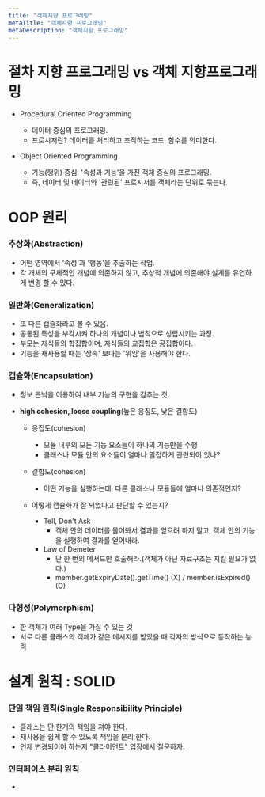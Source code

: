 ```yaml
---
title: "객체지향 프로그래밍"
metaTitle: "객체지향 프로그래밍"
metaDescription: "객체지향 프로그래밍"
---
```


# 절차 지향 프로그래밍 vs 객체 지향프로그래밍

- Procedural Oriented Programming
  - 데이터 중심의 프로그래밍.
  - 프로시저란? 데이터를 처리하고 조작하는 코드. 함수를 의미한다.

- Object Oriented Programming
  - 기능(행위) 중심. '속성과 기능'을 가진 객체 중심의 프로그래밍.
  - 즉, 데이터 및 데이터와 '관련된' 프로시저를 객체라는 단위로 묶는다.


# OOP 원리

### 추상화(Abstraction)
- 어떤 영역에서 '속성'과 '행동'을 추출하는 작업.
- 각 개체의 구체적인 개념에 의존하지 않고, 추상적 개념에 의존해야 설계를 유연하게 변경 할 수 있다.

### 일반화(Generalization)
- 또 다른 캡슐화라고 볼 수 있음.
- 공통된 특성을 부각시켜 하나의 개념이나 법칙으로 성립시키는 과정.
- 부모는 자식들의 합집합이며, 자식들의 교집합은 공집합이다.
- 기능을 재사용할 때는 '상속' 보다는 '위임'을 사용해야 한다.

### 캡슐화(Encapsulation)
- 정보 은닉을 이용하여 내부 기능의 구현을 감추는 것.
- **high cohesion, loose coupling**(높은 응집도, 낮은 결합도)

  - 응집도(cohesion)
    - 모듈 내부의 모든 기능 요소들이 하나의 기능만을 수행
    - 클래스나 모듈 안의 요소들이 얼마나 밀접하게 관련되어 있나?

  - 결합도(cohesion)
    - 어떤 기능을 실행하는데, 다른 클래스나 모듈들에 얼마나 의존적인지?

  - 어떻게 캡슐화가 잘 되었다고 판단할 수 있는지?
    - Tell, Don't Ask
      - 객체 안의 데이터를 물어봐서 결과를 얻으려 하지 말고, 객체 안의 기능을 실행하여 결과를 얻어내라.
    - Law of Demeter
      - 단 한 번의 메서드만 호출해라.(객체가 아닌 자료구조는 지킬 필요가 없다.)
      - member.getExpiryDate().getTime() (X) / member.isExpired() (O)

### 다형성(Polymorphism)
  - 한 객체가 여러 Type을 가질 수 있는 것
  - 서로 다른 클래스의 객체가 같은 메시지를 받았을 때 각자의 방식으로 동작하는 능력


# 설계 원칙 : SOLID

### 단일 책임 원칙(Single Responsibility Principle)
  - 클래스는 단 한개의 책임을 져야 한다.
  - 재사용을 쉽게 할 수 있도록 책임을 분리 한다.
  - 언제 변경되어야 하는지 "클라이언트" 입장에서 질문하자.


### 인터페이스 분리 원칙
-







